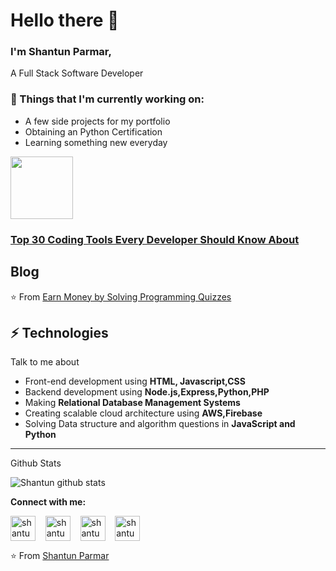 # Hello there 👋 

### I'm Shantun Parmar, 

A Full Stack Software Developer

### 💼  Things that I'm currently working on: 
* A few side projects for my portfolio
* Obtaining an Python Certification
* Learning something new everyday
  
<img src="https://media.gifbuz.com/resources/Wcui8os9pi_3gIvFVXHef1673268870876" width="100">

### [Top 30 Coding Tools Every Developer Should Know About](https://medium.com/javascript-in-plain-english/top-30-unseen-coding-tools-every-developer-should-know-about-d3e821bd2698) 

## Blog
⭐️ From [Earn Money by Solving Programming Quizzes](https://shantun.medium.com/earn-money-by-solving-programming-quizzes-top-website-and-tools-00adf54e6348)
 
 ## ⚡ Technologies
Talk to me about
- Front-end development using **HTML, Javascript,CSS**
- Backend development using **Node.js,Express,Python,PHP**
- Making **Relational Database Management Systems**
- Creating scalable cloud architecture using **AWS,Firebase**
- Solving Data structure and algorithm questions in **JavaScript and Python**
<hr>
Github Stats

![Shantun github stats](https://github-readme-stats.vercel.app/api?username=shantunparmar)


**Connect with me:**
<p align="left">
<a href="https://twitter.com/ParmarShantun" target="blank"><img align="center" src="https://cdn.jsdelivr.net/npm/simple-icons@3.0.1/icons/twitter.svg" alt="shantun parmar" height="40" width="40" /></a> &nbsp;&nbsp;
<a href="https://www.linkedin.com/in/shantun-parmar-7886b0182/" target="blank"><img align="center" src="https://cdn.jsdelivr.net/npm/simple-icons@3.0.1/icons/linkedin.svg" alt="shantun parmar" height="40" width="40" /></a> &nbsp;&nbsp;
<a href="https://medium.com/@shan007parmar" target="blank"><img align="center" src="https://cdn.jsdelivr.net/npm/simple-icons@3.0.1/icons/medium.svg" alt="shantun parmar" height="40" width="40" /></a> &nbsp;&nbsp;
 <a href="https://dev.to/parmarshantun" target="blank"><img align="center" src="https://cdn.jsdelivr.net/npm/simple-icons@3.0.1/icons/dev-dot-to.svg" alt="shantun parmar" height="40" width="40" /></a> &nbsp;&nbsp;
 &nbsp;&nbsp;
</p>

⭐️ From [Shantun Parmar](http://shantunparmar.in)
